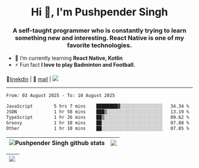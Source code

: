 <h1 align="center">Hi 👋, I'm Pushpender Singh</h1>
<h3 align="center">A self-taught programmer who is constantly trying to learn something new and interesting. React Native is one of my favorite technologies.</h3>

- 🌱 I’m currently learning **React Native, Kotlin**
- ⚡ Fun fact **I love to play Badminton and Football.**

👔[linekdin](https://www.linkedin.com/in/pushpender-singh-240061202/) | 📧 [mail](mailto:pushpendersingh694@gmail.com) | 
<a href="https://github.com/pushpender-singh-ap/pushpender-singh-ap">
    <img src="https://komarev.com/ghpvc/?username=pushpender-singh-ap&style=for-the-badge">
</a>


---

<!--START_SECTION:waka-->

```txt
From: 03 August 2025 - To: 10 August 2025

JavaScript        5 hrs 7 mins    ████████▓░░░░░░░░░░░░░░░░   34.34 %
JSON              1 hr 58 mins    ███▒░░░░░░░░░░░░░░░░░░░░░   13.19 %
TypeScript        1 hr 26 mins    ██▒░░░░░░░░░░░░░░░░░░░░░░   09.62 %
Groovy            1 hr 10 mins    ██░░░░░░░░░░░░░░░░░░░░░░░   07.88 %
Other             1 hr 10 mins    ██░░░░░░░░░░░░░░░░░░░░░░░   07.85 %
```

<!--END_SECTION:waka-->


| <a><img align="center" src="https://github-readme-stats-iota-ecru-15.vercel.app/api?username=pushpender-singh-ap&show_icons=true&include_all_commits=true&theme=buefy&hide_border=true" alt="Pushpender Singh github stats" /></a> | <a><img align="center" src="https://github-readme-stats-iota-ecru-15.vercel.app/api/top-langs/?username=pushpender-singh-ap&layout=compact&theme=buefy&hide_border=true" /></a> |
| ------------- | ------------- |

| <a> <img align="left" src="https://github-readme-streak-stats.herokuapp.com/?user=pushpender-singh-ap" /></br> </a> |
| ------------- |
